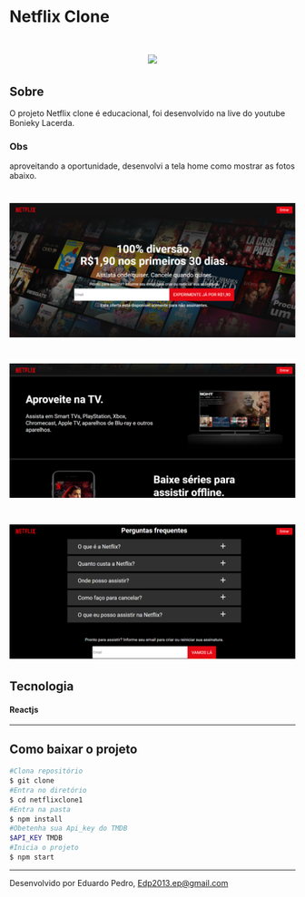 # Netflix Clone

<h1 align="center">
    <img src="./src/assets/readme/gif.gif">
</h1>

## Sobre
O projeto Netflix clone é educacional, foi desenvolvido na live do youtube 
Bonieky Lacerda.

### Obs
aproveitando a oportunidade, desenvolvi a tela home como mostrar as fotos abaixo.

<h1 align="center">
    <img src="./src/assets/readme/img1.png">
</h1>
<h1 align="center">
    <img src="./src/assets/readme/img2.png">
</h1>
<h1 align="center">
    <img src="./src/assets/readme/img3.png">
</h1>

## Tecnologia

#### Reactjs


---
## Como baixar o projeto

```bash
#Clona repositório
$ git clone 
#Entra no diretório
$ cd netflixclone1
#Entra na pasta 
$ npm install 
#Obetenha sua Api_key do TMDB    
$API_KEY TMDB
#Inicia o projeto
$ npm start
```

---

Desenvolvido por Eduardo Pedro, Edp2013.ep@gmail.com